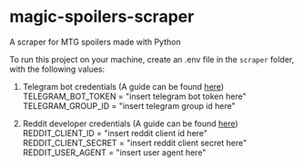 # magic-spoilers-scraper
A scraper for MTG spoilers made with Python

To run this project on your machine, create an .env file in the `scraper` folder, with the following values:

1. Telegram bot credentials (A guide can be found [here](https://stackoverflow.com/questions/32423837/telegram-bot-how-to-get-a-group-chat-id))  
TELEGRAM_BOT_TOKEN = "insert telegram bot token here"  
TELEGRAM_GROUP_ID = "insert telegram group id here"  

2. Reddit developer credentials (A guide can be found [here](https://www.geeksforgeeks.org/scraping-reddit-using-python))  
REDDIT_CLIENT_ID = "insert reddit client id here"  
REDDIT_CLIENT_SECRET = "insert reddit client secret here"  
REDDIT_USER_AGENT = "insert user agent here"
